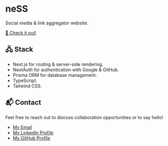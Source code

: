 # neSS

Social media & link aggregator website.

[🚀 Check it out!](https://ness-live.vercel.app/)

## 🖧 Stack

- Next.js for routing & server-side rendering.
- NextAuth for authentication with Google & GitHub.
- Prisma ORM for database management.
- TypeScript.
- Tailwind CSS.

## 📬 Contact

Feel free to reach out to discuss collaboration opportunities or to say hello!

- [My Email](mailto:matheus.felipe.19rt@gmail.com)
- [My LinkedIn Profile](https://www.linkedin.com/in/matheus-mortari-19rt/)
- [My GitHub Profile](https://github.com/w11dcard)
